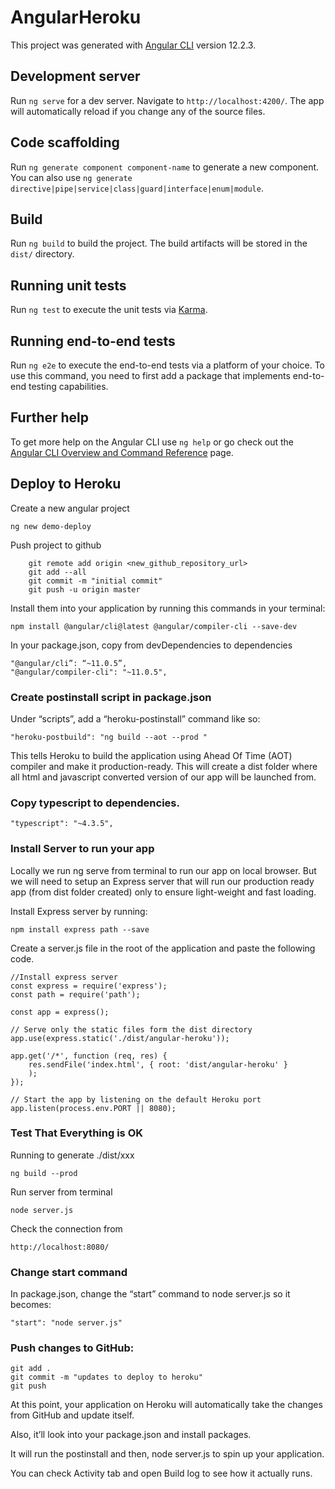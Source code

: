 # AngularHeroku

This project was generated with [Angular CLI](https://github.com/angular/angular-cli) version 12.2.3.

## Development server

Run `ng serve` for a dev server. Navigate to `http://localhost:4200/`. The app will automatically reload if you change any of the source files.

## Code scaffolding

Run `ng generate component component-name` to generate a new component. You can also use `ng generate directive|pipe|service|class|guard|interface|enum|module`.

## Build

Run `ng build` to build the project. The build artifacts will be stored in the `dist/` directory.

## Running unit tests

Run `ng test` to execute the unit tests via [Karma](https://karma-runner.github.io).

## Running end-to-end tests

Run `ng e2e` to execute the end-to-end tests via a platform of your choice. To use this command, you need to first add a package that implements end-to-end testing capabilities.

## Further help

To get more help on the Angular CLI use `ng help` or go check out the [Angular CLI Overview and Command Reference](https://angular.io/cli) page.

## Deploy to Heroku

Create a new angular project
```
ng new demo-deploy
```
Push project to github
```
    git remote add origin <new_github_repository_url>
    git add --all
    git commit -m "initial commit"
    git push -u origin master
```
Install them into your application by running this commands in your terminal:

```
npm install @angular/cli@latest @angular/compiler-cli --save-dev
```
In your package.json, copy from devDependencies to dependencies
```
"@angular/cli”: “~11.0.5”,
"@angular/compiler-cli": "~11.0.5",
```
### Create postinstall script in package.json
Under “scripts”, add a “heroku-postinstall” command like so:
```
"heroku-postbuild": "ng build --aot --prod "
```
This tells Heroku to build the application using Ahead Of Time (AOT) compiler and make it production-ready. This will create a dist folder where all html and javascript converted version of our app will be launched from.

### Copy typescript to dependencies.
```
"typescript": "~4.3.5",
```
### Install Server to run your app
Locally we run ng serve from terminal to run our app on local browser. But we will need to setup an Express server that will run our production ready app (from dist folder created) only to ensure light-weight and fast loading.

Install Express server by running:
```
npm install express path --save
```
Create a server.js file in the root of the application and paste the following code.
```
//Install express server
const express = require('express');
const path = require('path');

const app = express();

// Serve only the static files form the dist directory
app.use(express.static('./dist/angular-heroku'));

app.get('/*', function (req, res) {
    res.sendFile('index.html', { root: 'dist/angular-heroku' }
    );
});

// Start the app by listening on the default Heroku port
app.listen(process.env.PORT || 8080);
```

### Test That Everything is OK
Running to generate ./dist/xxx
```
ng build --prod
```
Run server from terminal
```
node server.js
```
Check the connection from
```
http://localhost:8080/
```

### Change start command
In package.json, change the “start” command to node server.js so it becomes:
```
"start": "node server.js"
```

### Push changes to GitHub:
```
git add .
git commit -m "updates to deploy to heroku"
git push
```

At this point, your application on Heroku will automatically take the changes from GitHub and update itself.

Also, it’ll look into your package.json and install packages.

It will run the postinstall and then, node server.js to spin up your application.

You can check Activity tab and open Build log to see how it actually runs.